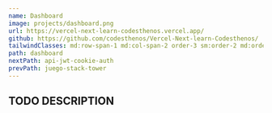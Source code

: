 ```yaml
---
name: Dashboard
image: projects/dashboard.png
url: https://vercel-next-learn-codesthenos.vercel.app/
github: https://github.com/codesthenos/Vercel-Next-learn-Codesthenos/
tailwindClasses: md:row-span-1 md:col-span-2 order-3 sm:order-2 md:order-4
path: dashboard
nextPath: api-jwt-cookie-auth
prevPath: juego-stack-tower
---
```


## TODO DESCRIPTION

